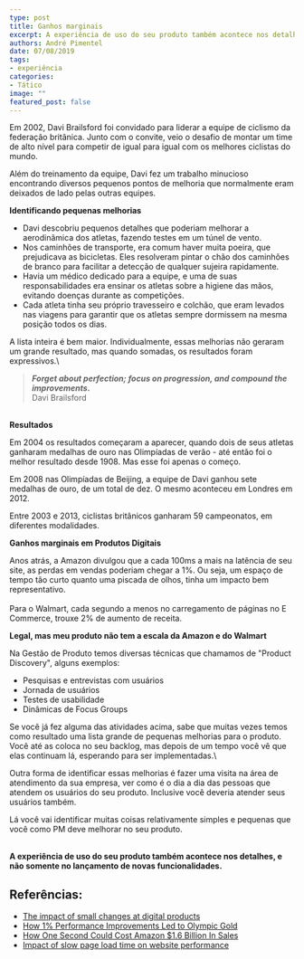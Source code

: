```yaml
---
type: post
title: Ganhos marginais
excerpt: A experiência de uso do seu produto também acontece nos detalhes, e não somente no lançamento de novas funcionalidades
authors: André Pimentel
date: 07/08/2019
tags: 
- experiência
categories:
- Tático
image: ""
featured_post: false
---
```


Em 2002, Davi Brailsford foi convidado para liderar a equipe de ciclismo
da federação britânica. Junto com o convite, veio o desafio de montar um
time de alto nível para competir de igual para igual com os melhores
ciclistas do mundo.

Além do treinamento da equipe, Davi fez um trabalho minucioso
encontrando diversos pequenos pontos de melhoria que normalmente eram
deixados de lado pelas outras equipes.

**Identificando pequenas melhorias**

- Davi descobriu pequenos detalhes que poderiam melhorar a aerodinâmica dos atletas, fazendo testes em um túnel de vento.
- Nos caminhões de transporte, era comum haver muita poeira, que prejudicava as bicicletas. Eles resolveram pintar o chão dos caminhões de branco para facilitar a detecção de qualquer sujeira rapidamente.
- Havia um médico dedicado para a equipe, e uma de suas responsabilidades era ensinar os atletas sobre a higiene das mãos, evitando doenças durante as competições.
- Cada atleta tinha seu próprio travesseiro e colchão, que eram levados nas viagens para garantir que os atletas sempre dormissem na mesma posição todos os dias.

A lista inteira é bem maior. Individualmente, essas melhorias não
geraram um grande resultado, mas quando somadas, os resultados foram
expressivos.\

> ***Forget about perfection; focus on progression, and compound the
> improvements.***\
> Davi Brailsford

\
**Resultados**

Em 2004 os resultados começaram a aparecer, quando dois de seus atletas
ganharam medalhas de ouro nas Olimpíadas de verão - até então foi o
melhor resultado desde 1908. Mas esse foi apenas o começo.

Em 2008 nas Olimpíadas de Beijing, a equipe de Davi ganhou sete medalhas
de ouro, de um total de dez. O mesmo aconteceu em Londres em 2012.

Entre 2003 e 2013, ciclistas britânicos ganharam 59 campeonatos, em
diferentes modalidades.

**Ganhos marginais em Produtos Digitais**

Anos atrás, a Amazon divulgou que a cada 100ms a mais na latência de seu
site, as perdas em vendas poderiam chegar a 1%. Ou seja, um espaço de
tempo tão curto quanto uma piscada de olhos, tinha um impacto bem
representativo.\
\
Para o Walmart, cada segundo a menos no carregamento de páginas no E
Commerce, trouxe 2% de aumento de receita.

**Legal, mas meu produto não tem a escala da Amazon e do Walmart**

Na Gestão de Produto temos diversas técnicas que chamamos de \"Product
Discovery\", alguns exemplos:

- Pesquisas e entrevistas com usuários
- Jornada de usuários
- Testes de usabilidade
- Dinâmicas de Focus Groups

Se você já fez alguma das atividades acima, sabe que muitas vezes temos
como resultado uma lista grande de pequenas melhorias para o produto.
Você até as coloca no seu backlog, mas depois de um tempo você vê que
elas continuam lá, esperando para ser implementadas.\

Outra forma de identificar essas melhorias é fazer uma visita na área de
atendimento da sua empresa, ver como é o dia a dia das pessoas que
atendem os usuários do seu produto. Inclusive você deveria atender seus
usuários também.

Lá você vai identificar muitas coisas relativamente simples e pequenas
que você como PM deve melhorar no seu produto.

\
**A experiência de uso do seu produto também acontece nos detalhes, e
não somente no lançamento de novas funcionalidades.**

Referências:
------------

- [The impact of small changes at digital products](https://uxdesign.cc/the-impact-of-small-changes-at-digital-products-a-ux-case-study-e925f5da93cf)
- [How 1% Performance Improvements Led to Olympic Gold](https://hbr.org/2015/10/how-1-performance-improvements-led-to-olympic-gold)
- [How One Second Could Cost Amazon \$1.6 Billion In Sales](https://www.fastcompany.com/1825005/how-one-second-could-cost-amazon-16-billion-sales)
- [Impact of slow page load time on website performance](https://medium.com/@vikigreen/impact-of-slow-page-load-time-on-website-performance-40d5c9ce568a)
